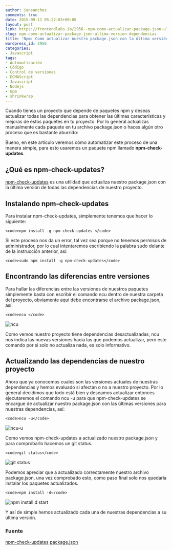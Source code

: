 ```yaml
---
author: jansanchez
comments: true
date: 2015-09-11 05:22:03+00:00
layout: post
link: https://frontendlabs.io/2956--npm-como-actualizar-package-json-ultima-version-dependencias
slug: npm-como-actualizar-package-json-ultima-version-dependencias
title: 'Npm: Como actualizar nuestro package.json con la última versión de sus dependencias'
wordpress_id: 2956
categories:
- Javascript
tags:
- Automatización
- Código
- Control de versiones
- ECMAScript
- Javascript
- Nodejs
- npm
- shrinkwrap
---
```


Cuando tienes un proyecto que depende de paquetes npm y deseas actualizar todas las dependencias para obtener las últimas características y mejoras de estos paquetes en tu proyecto. Por lo general actualizas manualmente cada paquete en tu archivo package.json o haces algún otro proceso que es bastante aburrido: 

Bueno, en este artículo veremos cómo automatizar este proceso de una manera simple, para esto usaremos un paquete npm llamado **npm-check-updates**.



## ¿Qué es npm-check-updates?



[npm-check-updates](https://www.npmjs.org/package/npm-check-updates) es una utilidad que actualiza nuestro package.json con la última versión de todas las dependencias de nuestro proyecto.



## Instalando npm-check-updates



Para instalar npm-check-updates, simplemente tenemos que hacer lo siguiente:


    
    <code>npm install -g npm-check-updates </code>



Si este proceso nos da un error, tal vez sea porque no tenemos permisos de administrador, por lo cual intentaremos escribiendo la palabra sudo delante de la instrucción anterior, así:


    
    <code>sudo npm install -g npm-check-updates</code>



  




## Encontrando las diferencias entre versiones



Para hallar las diferencias entre las versiones de nuestros paquetes simplemente basta con escribir el comando ncu dentro de nuestra carpeta del proyecto, obviamente aquí debe encontrarse el archivo package.json, así:


    
    <code>ncu </code> 



![ncu](https://frontendlabs.io/wp-content/uploads/2015/08/ncu.png)

Como vemos nuestro proyecto tiene dependencias desactualizadas, ncu nos indica las nuevas versiones hacia las que podemos actualizar, pero este comando por si solo no actualiza nada, es solo informativo.



## Actualizando las dependencias de nuestro proyecto



Ahora que ya conocemos cuales son las versiones actuales de nuestras dependencias y hemos evaluado si afectan o no a nuestro proyecto. Por lo general decidimos que todo está bien y deseamos actualizar entonces ejecutaremos el comando ncu -u para que npm-check-updates se encargue de
actualizar nuestro package.json con las últimas versiones para nuestras dependencias, así:


    
    <code>ncu -u</code> 



![ncu-u](https://frontendlabs.io/wp-content/uploads/2015/08/ncu-u.png)

Como vemos npm-check-updates a actualizado nuestro package.json y para comprobarlo hacemos un git status.


    
    <code>git status</code> 



![git status](https://frontendlabs.io/wp-content/uploads/2015/08/git-status.png)

Podemos apreciar que a actualizado correctamente nuestro archivo package.json, una vez comprobado esto, como paso final solo nos quedaría instalar los paquetes actualizados.


    
    <code>npm install -d</code> 



![npm install d start](https://frontendlabs.io/wp-content/uploads/2015/08/npm-install-d-start.png)

Y así de simple hemos actualizado cada una de nuestras dependencias a su última versión.




### Fuente



[npm-check-updates](https://www.npmjs.com/package/npm-check-updates)
[package.json](https://docs.npmjs.com/files/package.json)

